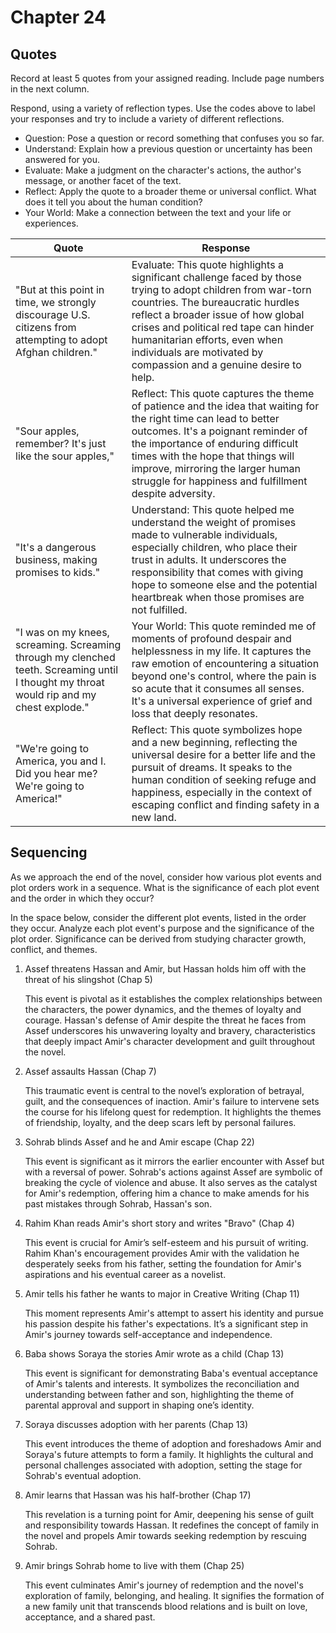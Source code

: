 # Chapter 24

## Quotes

Record at least 5 quotes from your assigned reading. Include page numbers in the next column.

Respond, using a variety of reflection types. Use the codes above to label your responses and try to include a variety of different reflections.

- Question: Pose a question or record something that confuses you so far.
- Understand: Explain how a previous question or uncertainty has been answered for you.
- Evaluate: Make a judgment on the character's actions, the author's message, or another facet of the text.
- Reflect: Apply the quote to a broader theme or universal conflict. What does it tell you about the human condition?
- Your World: Make a connection between the text and your life or experiences.

| Quote                                                                                                                                    | Response                                                                                                                                                                                                                                                                                                                               |
|------------------------------------------------------------------------------------------------------------------------------------------|----------------------------------------------------------------------------------------------------------------------------------------------------------------------------------------------------------------------------------------------------------------------------------------------------------------------------------------|
| "But at this point in time, we strongly discourage U.S. citizens from attempting to adopt Afghan children."                              | Evaluate: This quote highlights a significant challenge faced by those trying to adopt children from war-torn countries. The bureaucratic hurdles reflect a broader issue of how global crises and political red tape can hinder humanitarian efforts, even when individuals are motivated by compassion and a genuine desire to help. |
| "Sour apples, remember? It's just like the sour apples,"                                                                                 | Reflect: This quote captures the theme of patience and the idea that waiting for the right time can lead to better outcomes. It's a poignant reminder of the importance of enduring difficult times with the hope that things will improve, mirroring the larger human struggle for happiness and fulfillment despite adversity.       |
| "It's a dangerous business, making promises to kids."                                                                                    | Understand: This quote helped me understand the weight of promises made to vulnerable individuals, especially children, who place their trust in adults. It underscores the responsibility that comes with giving hope to someone else and the potential heartbreak when those promises are not fulfilled.                             |
| "I was on my knees, screaming. Screaming through my clenched teeth. Screaming until I thought my throat would rip and my chest explode." | Your World: This quote reminded me of moments of profound despair and helplessness in my life. It captures the raw emotion of encountering a situation beyond one's control, where the pain is so acute that it consumes all senses. It's a universal experience of grief and loss that deeply resonates.                              |
| "We're going to America, you and I. Did you hear me? We're going to America!"                                                            | Reflect: This quote symbolizes hope and a new beginning, reflecting the universal desire for a better life and the pursuit of dreams. It speaks to the human condition of seeking refuge and happiness, especially in the context of escaping conflict and finding safety in a new land.                                               |

## Sequencing

As we approach the end of the novel, consider how various plot events and plot orders work in a sequence. What is the significance of each plot event and the order in which they occur?

In the space below, consider the different plot events, listed in the order they occur. Analyze each plot event's purpose and the significance of the plot order. Significance can be derived from studying character growth, conflict, and themes.

1. Assef threatens Hassan and Amir, but Hassan holds him off with the threat of his slingshot (Chap 5)

    This event is pivotal as it establishes the complex relationships between the characters, the power dynamics, and the themes of loyalty and courage. Hassan's defense of Amir despite the threat he faces from Assef underscores his unwavering loyalty and bravery, characteristics that deeply impact Amir's character development and guilt throughout the novel.

2. Assef assaults Hassan (Chap 7)

    This traumatic event is central to the novel’s exploration of betrayal, guilt, and the consequences of inaction. Amir's failure to intervene sets the course for his lifelong quest for redemption. It highlights the themes of friendship, loyalty, and the deep scars left by personal failures.

3. Sohrab blinds Assef and he and Amir escape (Chap 22)

    This event is significant as it mirrors the earlier encounter with Assef but with a reversal of power. Sohrab's actions against Assef are symbolic of breaking the cycle of violence and abuse. It also serves as the catalyst for Amir's redemption, offering him a chance to make amends for his past mistakes through Sohrab, Hassan's son.


1. Rahim Khan reads Amir's short story and writes "Bravo" (Chap 4)

    This event is crucial for Amir’s self-esteem and his pursuit of writing. Rahim Khan's encouragement provides Amir with the validation he desperately seeks from his father, setting the foundation for Amir's aspirations and his eventual career as a novelist.

2. Amir tells his father he wants to major in Creative Writing (Chap 11)

    This moment represents Amir's attempt to assert his identity and pursue his passion despite his father's expectations. It’s a significant step in Amir's journey towards self-acceptance and independence.

3. Baba shows Soraya the stories Amir wrote as a child (Chap 13)

    This event is significant for demonstrating Baba's eventual acceptance of Amir's talents and interests. It symbolizes the reconciliation and understanding between father and son, highlighting the theme of parental approval and support in shaping one’s identity.


1. Soraya discusses adoption with her parents (Chap 13)

   This event introduces the theme of adoption and foreshadows Amir and Soraya's future attempts to form a family. It highlights the cultural and personal challenges associated with adoption, setting the stage for Sohrab's eventual adoption.

2. Amir learns that Hassan was his half-brother (Chap 17)

    This revelation is a turning point for Amir, deepening his sense of guilt and responsibility towards Hassan. It redefines the concept of family in the novel and propels Amir towards seeking redemption by rescuing Sohrab.

3. Amir brings Sohrab home to live with them (Chap 25)

    This event culminates Amir's journey of redemption and the novel's exploration of family, belonging, and healing. It signifies the formation of a new family unit that transcends blood relations and is built on love, acceptance, and a shared past.